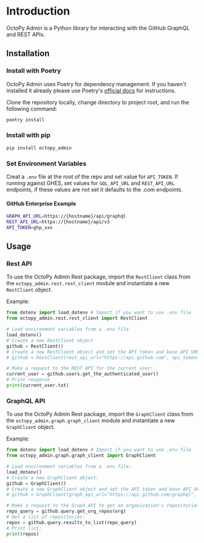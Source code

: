 # Introduction

OctoPy Admin is a Python library for interacting with the GitHub GraphQL
and REST APIs.

## Installation

### Install with Poetry

OctoPy Admin uses Poetry for dependency management. If you haven't installed
it already please use Poetry's [official docs](https://python-poetry.org/docs/#installation)
for instructions.

Clone the repository locally, change directory to
project root, and run the following command:

```bash
poetry install
```

### Install with pip

```bash
pip install octopy_admin
```

### Set Environment Variables

Creat a `.env` file at the root of the repo and set value for `API_TOKEN`.
If running against GHES, set values for `GQL_API_URL` and `REST_API_URL` endpoints,
if these values are not set it defaults to the .com endpoints.

#### GitHub Enterprise Example

```bash
GRAPH_API_URL=https://{hostname}/api/graphql
REST_API_URL=https://{hostname}/api/v3
API_TOKEN=ghp_xxx
```

## Usage

### Rest API

To use the OctoPy Admin Rest package, import the `RestClient` class from the
`octopy_admin.rest.rest_client` module and instantiate a new `RestClient` object.

Example:

```python
from dotenv import load_dotenv # Import if you want to use .env file
from octopy_admin.rest.rest_client import RestClient

# Load environment variables from a .env file
load_dotenv()
# Create a new RestClient object
github = RestClient()
# Create a new RestClient object and set the API token and base API URL
# github = RestClient(rest_api_url="https://api.github.com", api_token="ghp_xxxxx")

# Make a request to the REST API for the current user:
current_user = github.users.get_the_authenticated_user()
# Print response
print(current_user.txt)
```

### GraphQL API

To use the OctoPy Admin Rest package, import the `GraphClient` class from the
`octopy_admin.graph.graph_client` module and instantiate a new `GraphClient` object.

Example:

```python
from dotenv import load_dotenv # Import if you want to use .env file
from octopy_admin.graph.graph_client import GraphClient

# Load environment variables from a .env file:
load_dotenv() 
# Create a new GraphClient object:
github = GraphClient()
# Create a new GraphClient object and set the API token and base API URL:
# github = GraphClient(graph_api_url="https://api.github.com/graphql", api_token="ghp_xxxxx")

# Make a request to the Graph API to get an organization's repositories:
repo_query = github.query.get_org_repos(org)
# Get a list of repositories:
repos = github.query.results_to_list(repo_query)
# Print list:
print(repos)
```
